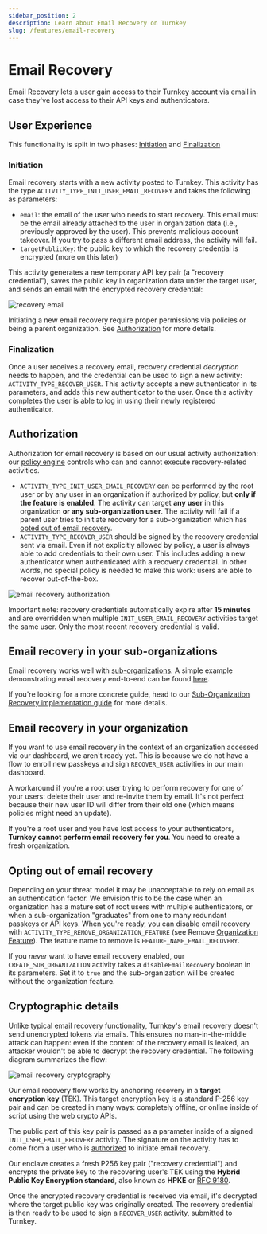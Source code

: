 ```yaml
---
sidebar_position: 2
description: Learn about Email Recovery on Turnkey
slug: /features/email-recovery
---
```


# Email Recovery

Email Recovery lets a user gain access to their Turnkey account via email in case they've lost access to their API keys and authenticators.

## User Experience

This functionality is split in two phases: [Initiation](#initiation) and [Finalization](#finalization)

### Initiation

Email recovery starts with a new activity posted to Turnkey. This activity has the type `ACTIVITY_TYPE_INIT_USER_EMAIL_RECOVERY` and takes the following as parameters:

- `email`: the email of the user who needs to start recovery. This email must be the email already attached to the user in organization data (i.e., previously approved by the user). This prevents malicious account takeover. If you try to pass a different email address, the activity will fail.
- `targetPublicKey`: the public key to which the recovery credential is encrypted (more on this later)

This activity generates a new temporary API key pair (a "recovery credential"), saves the public key in organization data under the target user, and sends an email with the encrypted recovery credential:

<p style={{ textAlign: "center" }}>
    <img
        src="/img/recovery_email.png"
        alt="recovery email"
        style={{ width: 420 }}
    />
</p>

Initiating a new email recovery require proper permissions via policies or being a parent organization. See [Authorization](#authorization) for more details.

### Finalization

Once a user receives a recovery email, recovery credential _decryption_ needs to happen, and the credential can be used to sign a new activity: `ACTIVITY_TYPE_RECOVER_USER`. This activity accepts a new authenticator in its parameters, and adds this new authenticator to the user. Once this activity completes the user is able to log in using their newly registered authenticator.

## Authorization

Authorization for email recovery is based on our usual activity authorization: our [policy engine](/concepts/policies/overview) controls who can and cannot execute recovery-related activities.

- `ACTIVITY_TYPE_INIT_USER_EMAIL_RECOVERY` can be performed by the root user or by any user in an organization if authorized by policy, but **only if the feature is enabled**. The activity can target **any user** in this organization **or any sub-organization user**. The activity will fail if a parent user tries to initiate recovery for a sub-organization which has [opted out of email recovery](#opting-out-of-email-recovery).
- `ACTIVITY_TYPE_RECOVER_USER` should be signed by the recovery credential sent via email. Even if not explicitly allowed by policy, a user is always able to add credentials to their own user. This includes adding a new authenticator when authenticated with a recovery credential. In other words, no special policy is needed to make this work: users are able to recover out-of-the-box.

<p style={{textAlign: 'center'}}>
    <img
        src="/img/diagrams/email_recovery_authorization.png"
        alt="email recovery authorization"
        style={{ width: 500 }}
    />
</p>

Important note: recovery credentials automatically expire after **15 minutes** and are overridden when multiple `INIT_USER_EMAIL_RECOVERY` activities target the same user. Only the most recent recovery credential is valid.

## Email recovery in your sub-organizations

Email recovery works well with [sub-organizations](/concepts/sub-organizations). A simple example demonstrating email recovery end-to-end can be found [here](https://github.com/tkhq/sdk/tree/main/examples/email-recovery).

If you're looking for a more concrete guide, head to our [Sub-Organization Recovery implementation guide](/embedded-wallets/sub-organization-recovery) for more details.

<!-- TODO: add email recovery in the context of demo embedded wallet, once it's implemented -->

## Email recovery in your organization

If you want to use email recovery in the context of an organization accessed via our dashboard, we aren't ready yet. This is because we do not have a flow to enroll new passkeys and sign `RECOVER_USER` activities in our main dashboard.

A workaround if you're a root user trying to perform recovery for one of your users: delete their user and re-invite them by email. It's not perfect because their new user ID will differ from their old one (which means policies might need an update).

If you're a root user and you have lost access to your authenticators, **Turnkey cannot perform email recovery for you**. You need to create a fresh organization.

## Opting out of email recovery

Depending on your threat model it may be unacceptable to rely on email as an authentication factor. We envision this to be the case when an organization has a mature set of root users with multiple authenticators, or when a sub-organization "graduates" from one to many redundant passkeys or API keys. When you're ready, you can disable email recovery with `ACTIVITY_TYPE_REMOVE_ORGANIZATION_FEATURE` (see Remove [Organization Feature](/api#tag/Features/operation/RemoveOrganizationFeature)). The feature name to remove is `FEATURE_NAME_EMAIL_RECOVERY`.

If you _never_ want to have email recovery enabled, our `CREATE_SUB_ORGANIZATION` activity takes a `disableEmailRecovery` boolean in its parameters. Set it to `true` and the sub-organization will be created without the organization feature.

## Cryptographic details

Unlike typical email recovery functionality, Turnkey's email recovery doesn't send unencrypted tokens via emails. This ensures no man-in-the-middle attack can happen: even if the content of the recovery email is leaked, an attacker wouldn't be able to decrypt the recovery credential. The following diagram summarizes the flow:

<p style={{ textAlign: "center" }}>
    <img src="/img/email_recovery_cryptography.png" alt="email recovery cryptography" />
</p>

Our email recovery flow works by anchoring recovery in a **target encryption key** (TEK). This target encryption key is a standard P-256 key pair and can be created in many ways: completely offline, or online inside of script using the web crypto APIs.

The public part of this key pair is passed as a parameter inside of a signed `INIT_USER_EMAIL_RECOVERY` activity. The signature on the activity has to come from a user who is [authorized](#authorization) to initiate email recovery.

Our enclave creates a fresh P256 key pair ("recovery credential") and encrypts the private key to the recovering user's TEK using the **Hybrid Public Key Encryption standard**, also known as **HPKE** or [RFC 9180](https://datatracker.ietf.org/doc/rfc9180/).

Once the encrypted recovery credential is received via email, it's decrypted where the target public key was originally created. The recovery credential is then ready to be used to sign a `RECOVER_USER` activity, submitted to Turnkey.
